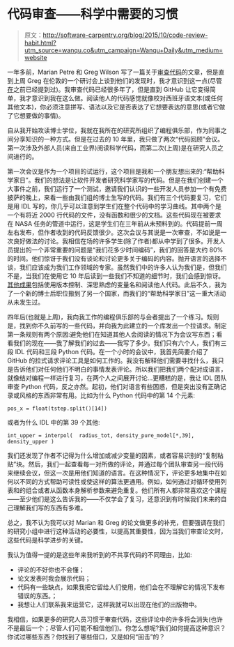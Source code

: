 # 代码审查——科学中需要的习惯

> 原文：<http://software-carpentry.org/blog/2015/10/code-review-habit.html?utm_source=wanqu.co&utm_campaign=Wanqu+Daily&utm_medium=website>

一年多前，Marian Petre 和 Greg Wilson 写了一篇关于[审查代码](http://arxiv.org/abs/1407.5648)的文章，但是直到上周 Greg 在伦敦的一个研讨会上谈到他们的发现时，我才意识到这一点(尽管[在](/blog/2014/01/code-review-round-2.html)之前已经提到过)。我审查代码已经很多年了，但是直到 GitHub 让它变得简单，我才意识到我在这么做。阅读他人的代码感觉就像校对西班牙语文本(或任何其他文本)，你必须注意拼写、语法以及它是否表达了它想要表达的意思(或者它做了它想要做的事情)。

自从我开始攻读博士学位，我就在我所在的研究所组织了<emph>编程俱乐部</emph>，作为同事之间分享知识的一种方式。但是在过去的 10 年里，我只做了两次“代码回顾”会议。第一次涉及外部人员(来自工业界)阅读科学代码，而第二次(上周)是在研究人员之间进行的。

第一次会议是作为一个项目的试运行，这个项目是我和一个朋友想出来的:“帮助科学家日”。我们的想法是让软件开发者研究科学家写的代码。但是在我们创建一个大事件之前，我们运行了一个测试，邀请我们认识的一些开发人员参加一个有免费披萨的晚上，来看一些由我们组的博士生写的代码。我们有三个代码要复习，它们是用 IDL 写的，你几乎可以注意到学生们在整个代码中的学习曲线。其中两个是一个有将近 2000 行代码的文件，没有函数和很少的文档。这些代码现在被要求在 NASA 任务的管道中运行，这是学生们在三年前从未预料到的。代码提前一周左右发布，但作者收到的代码反馈很少。这次会议与其说是一次审查，不如说是一次良好做法的讨论。我相信在场的许多学生(除了作者)都从中学到了很多。开发人员提出的一个非常重要的问题是“我们花多少时间编码”，我们的回答是大约 80%的时间。他们惊讶于我们没有谈论和讨论更多关于编码的内容。抛开语言的选择不谈，我们应该成为我们工作领域的专家。虽然我们中的许多人认为我们是，但我们不是，当我们在使用它 10 年后读到一些我们不知道的细节时，我们会感到惊讶。[其他成果](http://www.roundcrisis.com/2011/11/22/programming-science/)包括使用版本控制、深思熟虑的变量名和阅读他人代码。此后不久，我为了一个新的博士后职位搬到了另一个国家，而我们的“帮助科学家日”这一重大活动从未发生过。

四年后(也就是上周)，我向我工作的编程俱乐部的与会者提出了一个练习。规则是，找到你不久前写的一些代码，并向我为此建立的一个库发出一个拉请求。制定第一条规则有两个原因:避免他们在知道其他人会阅读的情况下为会议写东西；看看我们的现在——我了解我们的过去——我写了多少。我们只有六个人，我们有三段 IDL 代码和三段 Python 代码。在一个小时的会议中，我首先简要介绍了 GitHub 的拉式请求评论工具是如何工作的。我没有解释他们需要寻找什么，我只是告诉他们对任何他们不明白的事情发表评论。所以我们把我们两个配对成语言，就像结对编程一样进行复习，在两个人之间展开讨论...更糟糕的是，我让 IDL 团队审查 Python 代码，反之亦然。起初，他们对语言有些困惑，但是突出没有正确记录或风格的东西非常有用。比如为什么 Python 代码中的第 14 个元素:

```
pos_x = float(tstep.split()[14])

```

或者为什么 IDL 中的第 39 个其他:

```
int_upper = interpol(  radius_tot, density_pure_model[*,39], density_upper )

```

我们还发现了作者不记得为什么增加或减少变量的因素，或者容易识别的“复制粘贴”块。然后，我们一起查看每一对所做的评论，并通过每个团队审查另一段代码来继续会议，但这一次是用他们知道的语言。在这种情况下，评论更多地集中在如何以不同的方式帮助可读性或使这样的算法更通用。例如，如何通过对循环使用<emph>列表</emph>和<emph>的组合或者从函数本身解析参数来避免重复。他们所有人都非常喜欢这个课程——至少他们是这么告诉我的——不仅学会了复习，还意识到有时候我们未来的自己理解我们写的东西有多难。</emph>

总之，我不认为我可以对 Marian 和 Greg 的论文做更多的补充，但要强调在我们的研究小组中进行这种活动的必要性，以提高其重要性，因为当我们审查论文时，这些代码是科学进步的关键。

我认为值得一提的是这些年来我听到的不共享代码的不同理由，比如:

*   评论的不好你也不会懂；
*   论文发表时我会展示代码；
*   代码有一些缺点，如果我把它留给人们使用，他们会在不理解它的情况下发布错误的东西。；
*   我想让人们联系我来运营它，这样我就可以出现在他们的出版物中。

我相信，如果更多的研究人员习惯于审查代码，这些评论中的许多将会消失(也许不是最后一个；尽管人们可能不相信他们)。你怎么想呢?我们如何提高这种意识？你试过哪些东西？你找到了哪些借口，又是如何“回击”的？